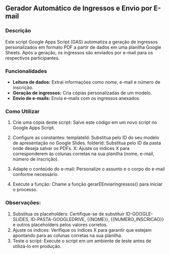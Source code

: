 ## **Gerador Automático de Ingressos e Envio por E-mail**

### **Descrição**
Este script Google Apps Script (GAS) automatiza a geração de ingressos personalizados em formato PDF a partir de dados em uma planilha Google Sheets. Após a geração, os ingressos são enviados por e-mail para os respectivos participantes.

### **Funcionalidades**
* **Leitura de dados:** Extrai informações como nome, e-mail e número de inscrição.
* **Geração de ingressos:** Cria cópias personalizadas de um modelo.
* **Envio de e-mails:** Envia e-mails com os ingressos anexados.

### **Como Utilizar**
1. Crie uma cópia deste script: Salve este código em um novo script no Google Apps Script.
2. Configure as constantes:
    templateId: Substitua pelo ID do seu modelo de apresentação no Google Slides.
    folderId: Substitua pelo ID da pasta onde deseja salvar os PDFs.
    X: Ajuste os índices X para corresponderem às colunas corretas na sua planilha (nome, e-mail, número de inscrição).

3. Adapte o conteúdo do e-mail: Personalize o assunto e o corpo do e-mail conforme necessário.
4. Execute a função: Chame a função gerarEEnviarIngressos() para iniciar o processo.


### **Observações:**

1. Substitua os placeholders: Certifique-se de substituir ID-GOOGLE-SLIDES, ID-PASTA-GOOGLEDRIVE, {{NOME}}, {{NUMERO_INSCRICAO}} e outros placeholders pelos valores corretos.
2. Ajuste os índices: Verifique os índices X para garantir que estejam apontando para as colunas corretas na sua planilha.
3. Teste o script: Execute o script em um ambiente de teste antes de utilizá-lo em produção.
